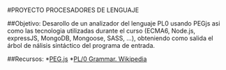 #PROYECTO PROCESADORES DE LENGUAJE

##Objetivo:
    Desarollo de un analizador del lenguaje PL0 usando PEGjs asi como las tecnologia utilizadas durante el curso (ECMA6, Node.js,
    expressJS, MongoDB, Mongoose, SASS, ...), obteniendo como salida el árbol de nálisis sintáctico del programa de entrada.

##Recursos:
    *[PEG.js](http://pegjs.majda.cz/)
    *[PL/0 Grammar. Wikipedia](http://en.wikipedia.org/wiki/Recursive_descent_parser)

